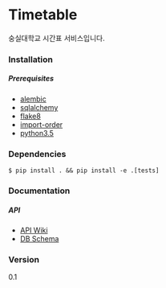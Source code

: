 # Timetable

숭실대학교 시간표 서비스입니다. 

### Installation

##### Prerequisites
- [alembic](https://alembic.readthedocs.org/en/latest/)
- [sqlalchemy](http://www.sqlalchemy.org/)
- [flake8](https://flake8.readthedocs.org/en/2.3.0/)
- [import-order](https://github.com/spoqa/import-order)
- [python3.5](https://docs.python.org/3/)

### Dependencies
   ```
   $ pip install . && pip install -e .[tests]
   ```

### Documentation
##### API
- [API Wiki](https://github.com/jihyun00/timetable/wiki/API)
- [DB Schema](https://github.com/jihyun00/timetable/wiki/DB-Schema)

### Version
0.1
